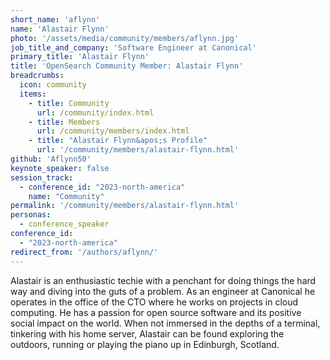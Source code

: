 ```yaml
---
short_name: 'aflynn'
name: 'Alastair Flynn'
photo: '/assets/media/community/members/aflynn.jpg'
job_title_and_company: 'Software Engineer at Canonical'
primary_title: 'Alastair Flynn'
title: 'OpenSearch Community Member: Alastair Flynn'
breadcrumbs:
  icon: community
  items:
    - title: Community
      url: /community/index.html
    - title: Members
      url: /community/members/index.html
    - title: "Alastair Flynn&apos;s Profile"
      url: '/community/members/alastair-flynn.html'
github: 'Aflynn50'
keynote_speaker: false
session_track:
  - conference_id: "2023-north-america"
    name: "Community"
permalink: '/community/members/alastair-flynn.html'
personas:
  - conference_speaker
conference_id:
  - "2023-north-america"
redirect_from: '/authors/aflynn/'
---
```


Alastair is an enthusiastic techie with a penchant for doing things the hard way and diving into the guts of a problem. As an engineer at Canonical he operates in the office of the CTO where he works on projects in cloud computing. He has a passion for open source software and its positive social impact on the world. When not immersed in the depths of a terminal, tinkering with his home server, Alastair can be found exploring the outdoors, running or playing the piano up in Edinburgh, Scotland.


